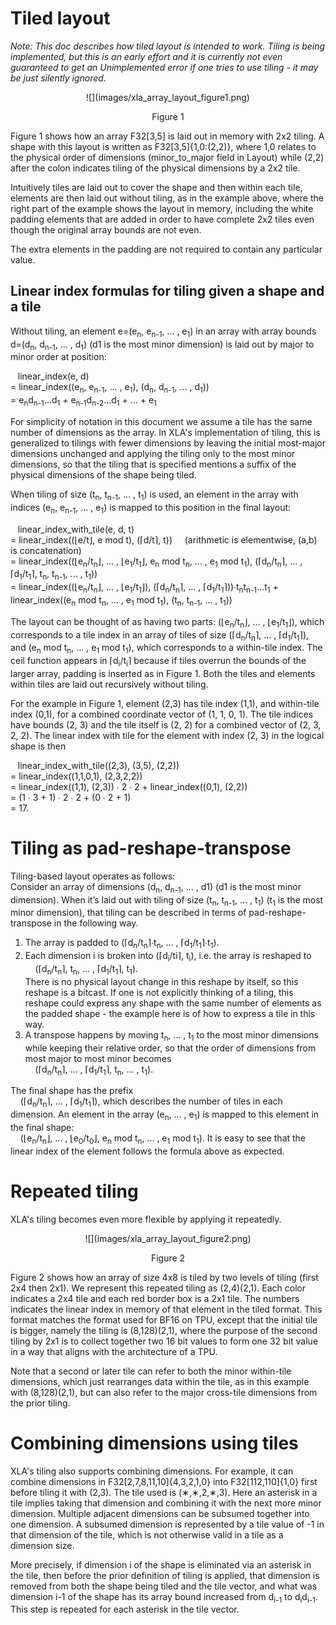 # Tiled layout

*Note: This doc describes how tiled layout is intended to work. Tiling is being
implemented, but this is an early effort and it is currently not even guaranteed
to get an Unimplemented error if one tries to use tiling - it may be just
silently ignored.*

<center> ![](images/xla_array_layout_figure1.png)

Figure 1 </center>

Figure 1 shows how an array F32[3,5] is laid out in memory with 2x2 tiling. A
shape with this layout is written as F32[3,5]{1,0:(2,2)}, where 1,0 relates to
the physical order of dimensions (minor_to_major field in Layout) while (2,2)
after the colon indicates tiling of the physical dimensions by a 2x2 tile.

Intuitively tiles are laid out to cover the shape and then within each tile,
elements are then laid out without tiling, as in the example above, where the
right part of the example shows the layout in memory, including the white
padding elements that are added in order to have complete 2x2 tiles even though
the original array bounds are not even.

The extra elements in the padding are not required to contain any particular
value.

## Linear index formulas for tiling given a shape and a tile

Without tiling, an element e=(e<sub>n</sub>, e<sub>n-1</sub>, ... ,
e<sub>1</sub>) in an array with array bounds d=(d<sub>n</sub>, d<sub>n-1</sub>,
... , d<sub>1</sub>) (d1 is the most minor dimension) is laid out by major to
minor order at position:

&nbsp;&nbsp; linear_index(e, d) \
= linear_index((e<sub>n</sub>, e<sub>n-1</sub>, ... , e<sub>1</sub>),
(d<sub>n</sub>, d<sub>n-1</sub>, ... , d<sub>1</sub>)) \
= e<sub>n</sub>d<sub>n-1</sub>...d<sub>1</sub> +
e<sub>n-1</sub>d<sub>n-2</sub>...d<sub>1</sub> + ... + e<sub>1</sub>

For simplicity of notation in this document we assume a tile has the same number
of dimensions as the array. In XLA's implementation of tiling, this is
generalized to tilings with fewer dimensions by leaving the initial most-major
dimensions unchanged and applying the tiling only to the most minor dimensions,
so that the tiling that is specified mentions a suffix of the physical
dimensions of the shape being tiled.

When tiling of size (t<sub>n</sub>, t<sub>n-1</sub>, ... , t<sub>1</sub>) is
used, an element in the array with indices (e<sub>n</sub>, e<sub>n-1</sub>, ...
, e<sub>1</sub>) is mapped to this position in the final layout:

&nbsp;&nbsp; linear_index_with_tile(e, d, t) \
= linear_index((⌊e/t⌋, e mod t), (⌈d/t⌉, t)) &nbsp; &nbsp; (arithmetic is
elementwise, (a,b) is concatenation) \
= linear_index((⌊e<sub>n</sub>/t<sub>n</sub>⌋, ... ,
⌊e<sub>1</sub>/t<sub>1</sub>⌋, e<sub>n</sub> mod t<sub>n</sub>, ... ,
e<sub>1</sub> mod t<sub>1</sub>), (⌈d<sub>n</sub>/t<sub>n</sub>⌉, ... ,
⌈d<sub>1</sub>/t<sub>1</sub>⌉, t<sub>n</sub>, t<sub>n-1</sub>, ... ,
t<sub>1</sub>)) \
= linear_index((⌊e<sub>n</sub>/t<sub>n</sub>⌋, ... ,
⌊e<sub>1</sub>/t<sub>1</sub>⌋), (⌈d<sub>n</sub>/t<sub>n</sub>⌉, ... ,
⌈d<sub>1</sub>/t<sub>1</sub>⌉))∙t<sub>n</sub>t<sub>n-1</sub>...t<sub>1</sub> +
linear_index((e<sub>n</sub> mod t<sub>n</sub>, ... , e<sub>1</sub> mod
t<sub>1</sub>), (t<sub>n</sub>, t<sub>n-1</sub>, ... , t<sub>1</sub>))

The layout can be thought of as having two parts:
(⌊e<sub>n</sub>/t<sub>n</sub>⌋, ... , ⌊e<sub>1</sub>/t<sub>1</sub>⌋), which
corresponds to a tile index in an array of tiles of size
(⌈d<sub>n</sub>/t<sub>n</sub>⌉, ... , ⌈d<sub>1</sub>/t<sub>1</sub>⌉), and
(e<sub>n</sub> mod t<sub>n</sub>, ... , e<sub>1</sub> mod t<sub>1</sub>), which
corresponds to a within-tile index. The ceil function appears in
⌈d<sub>i</sub>/t<sub>i</sub>⌉ because if tiles overrun the bounds of the larger
array, padding is inserted as in Figure 1. Both the tiles and elements within
tiles are laid out recursively without tiling.

For the example in Figure 1, element (2,3) has tile index (1,1), and within-tile
index (0,1), for a combined coordinate vector of (1, 1, 0, 1). The tile indices
have bounds (2, 3) and the tile itself is (2, 2) for a combined vector of (2, 3,
2, 2). The linear index with tile for the element with index (2, 3) in the
logical shape is then

&nbsp;&nbsp; linear_index_with_tile((2,3), (3,5), (2,2)) \
= linear_index((1,1,0,1), (2,3,2,2)) \
= linear_index((1,1), (2,3)) ∙ 2 ∙ 2 + linear_index((0,1), (2,2)) \
= (1 ∙ 3 + 1) ∙ 2 ∙ 2 + (0 ∙ 2 + 1) \
= 17.

# Tiling as pad-reshape-transpose

Tiling-based layout operates as follows: \
Consider an array of dimensions (d<sub>n</sub>, d<sub>n-1</sub>, ... , d1) (d1
is the most minor dimension). When it’s laid out with tiling of size
(t<sub>n</sub>, t<sub>n-1</sub>, ... , t<sub>1</sub>) (t<sub>1</sub> is the most
minor dimension), that tiling can be described in terms of pad-reshape-transpose
in the following way.

1.  The array is padded to (⌈d<sub>n</sub>/t<sub>n</sub>⌉∙t<sub>n</sub>, ... ,
    ⌈d<sub>1</sub>/t<sub>1</sub>⌉∙t<sub>1</sub>).
2.  Each dimension i is broken into (⌈d<sub>i</sub>/t</sub>i</sub>⌉,
    t<sub>i</sub>), i.e. the array is reshaped to \
    &nbsp; &nbsp; (⌈d<sub>n</sub>/t<sub>n</sub>⌉, t<sub>n</sub>, ... ,
    ⌈d<sub>1</sub>/t<sub>1</sub>⌉, t<sub>1</sub>). \
    There is no physical layout change in this reshape by itself, so this
    reshape is a bitcast. If one is not explicitly thinking of a tiling, this
    reshape could express any shape with the same number of elements as the
    padded shape - the example here is of how to express a tile in this way.
3.  A transpose happens by moving t<sub>n</sub>, ... , t<sub>1</sub> to the most
    minor dimensions while keeping their relative order, so that the order of
    dimensions from most major to most minor becomes \
    &nbsp; &nbsp; (⌈d<sub>n</sub>/t<sub>n</sub>⌉, ... ,
    ⌈d<sub>1</sub>/t<sub>1</sub>⌉, t<sub>n</sub>, ... , t<sub>1</sub>).

The final shape has the prefix \
&nbsp; &nbsp; (⌈d<sub>n</sub>/t<sub>n</sub>⌉, ... ,
⌈d<sub>1</sub>/t<sub>1</sub>⌉), which describes the number of tiles in each
dimension. An element in the array (e<sub>n</sub>, ... , e<sub>1</sub>) is
mapped to this element in the final shape: \
&nbsp; &nbsp; (⌊e<sub>n</sub>/t<sub>n</sub>⌋, ... ,
⌊e<sub>0</sub>/t<sub>0</sub>⌋, e<sub>n</sub> mod t<sub>n</sub>, ... ,
e<sub>1</sub> mod t<sub>1</sub>). It is easy to see that the linear index of the
element follows the formula above as expected.

# Repeated tiling

XLA's tiling becomes even more flexible by applying it repeatedly.

<center> ![](images/xla_array_layout_figure2.png)

Figure 2 </center>

Figure 2 shows how an array of size 4x8 is tiled by two levels of tiling (first
2x4 then 2x1). We represent this repeated tiling as (2,4)(2,1). Each color
indicates a 2x4 tile and each red border box is a 2x1 tile. The numbers
indicates the linear index in memory of that element in the tiled format. This
format matches the format used for BF16 on TPU, except that the initial tile is
bigger, namely the tiling is (8,128)(2,1), where the purpose of the second
tiling by 2x1 is to collect together two 16 bit values to form one 32 bit value
in a way that aligns with the architecture of a TPU.

Note that a second or later tile can refer to both the minor within-tile
dimensions, which just rearranges data within the tile, as in this example with
(8,128)(2,1), but can also refer to the major cross-tile dimensions from the
prior tiling.

# Combining dimensions using tiles

XLA's tiling also supports combining dimensions. For example, it can combine
dimensions in F32[2,7,8,11,10]{4,3,2,1,0} into F32[112,110]{1,0} first before
tiling it with (2,3). The tile used is (&lowast;,&lowast;,2,&lowast;,3). Here an
asterisk in a tile implies taking that dimension and combining it with the next
more minor dimension. Multiple adjacent dimensions can be subsumed together into
one dimension. A subsumed dimension is represented by a tile value of -1 in that
dimension of the tile, which is not otherwise valid in a tile as a dimension
size.

More precisely, if dimension i of the shape is eliminated via an asterisk in the
tile, then before the prior definition of tiling is applied, that dimension is
removed from both the shape being tiled and the tile vector, and what was
dimension i-1 of the shape has its array bound increased from d<sub>i-1</sub> to
d<sub>i</sub>d<sub>i-1</sub>. This step is repeated for each asterisk in the
tile vector.
